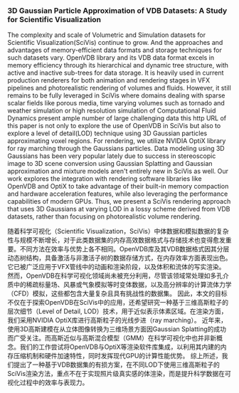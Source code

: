 ### 3D Gaussian Particle Approximation of VDB Datasets: A Study for Scientific Visualization

The complexity and scale of Volumetric and Simulation datasets for Scientific Visualization(SciVis) continue to grow. And the approaches and advantages of memory-efficient data formats and storage techniques for such datasets vary. OpenVDB library and its VDB data format excels in memory efficiency through its hierarchical and dynamic tree structure, with active and inactive sub-trees for data storage. It is heavily used in current production renderers for both animation and rendering stages in VFX pipelines and photorealistic rendering of volumes and fluids. However, it still remains to be fully leveraged in SciVis where domains dealing with sparse scalar fields like porous media, time varying volumes such as tornado and weather simulation or high resolution simulation of Computational Fluid Dynamics present ample number of large challenging data this http URL of this paper is not only to explore the use of OpenVDB in SciVis but also to explore a level of detail(LOD) technique using 3D Gaussian particles approximating voxel regions. For rendering, we utilize NVIDIA OptiX library for ray marching through the Gaussians particles. Data modeling using 3D Gaussians has been very popular lately due to success in stereoscopic image to 3D scene conversion using Gaussian Splatting and Gaussian approximation and mixture models aren't entirely new in SciVis as well. Our work explores the integration with rendering software libraries like OpenVDB and OptiX to take advantage of their built-in memory compaction and hardware acceleration features, while also leveraging the performance capabilities of modern GPUs. Thus, we present a SciVis rendering approach that uses 3D Gaussians at varying LOD in a lossy scheme derived from VDB datasets, rather than focusing on photorealistic volume rendering.

随着科学可视化（Scientific Visualization，SciVis）中体数据和模拟数据的复杂性与规模不断增长，对于此类数据集的内存高效数据格式与存储技术也变得愈发重要。不同方法在效率与优势上各不相同。OpenVDB库及其VDB数据格式因其分层动态树结构，具备激活与非激活子树的数据存储方式，在内存效率方面表现出色。它已被广泛应用于VFX管线中的动画和渲染阶段，以及体积和流体的写实渲染。
然而，OpenVDB在科学可视化领域尚未被充分利用，尽管该领域常处理如多孔介质中的稀疏标量场、风暴或气象模拟等时变体数据，以及高分辨率的计算流体力学（CFD）模拟，这些都包含大量复杂且具有挑战性的数据集。
因此，本文的目标不仅在于探索OpenVDB在SciVis中的应用，还希望研究一种基于三维高斯粒子的层次细节（Level of Detail, LOD）技术，用于近似表示体素区域。在渲染方面，我们采用NVIDIA OptiX库进行高斯粒子的光线步进（ray marching）。
近年来，使用3D高斯建模在从立体图像转换为三维场景方面因Gaussian Splatting的成功而广受关注。而高斯近似与高斯混合模型（GMM）在科学可视化中也并非新概念。我们的工作尝试将OpenVDB与OptiX等渲染软件库集成，以利用其内建的内存压缩机制和硬件加速特性，同时发挥现代GPU的计算性能优势。
综上所述，我们提出了一种基于VDB数据集的有损方案，在不同LOD下使用三维高斯粒子的SciVis渲染方法，重点不在于实现照片级真实感的体渲染，而是提升科学数据在可视化过程中的效率与表现力。
